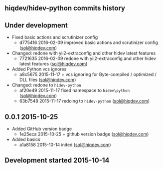hiqdev/hidev-python commits history
-----------------------------------

## Under development

- Fixed basic actions and scrutinizer config
    - d775416 2016-02-09 improved basic actions and scrutinizer config (sol@hiqdev.com)
- Changed: redone with yii2-extraconfig and other hidev latest features
    - 7721635 2016-02-09 redone with yii2-extraconfig and other hidev latest features (sol@hiqdev.com)
- Added Python vcs ignores
    - a8c5675 2015-11-17 + vcs ignoring for Byte-compiled / optimized / DLL files (sol@hiqdev.com)
- Changed: redone to `hidev-python`
    - af20e49 2015-11-17 fixed namespace to `hidev\python` (sol@hiqdev.com)
    - 63b7548 2015-11-17 redoing to `hidev-python` (sol@hiqdev.com)

## 0.0.1 2015-10-25

- Added GitHub version badge
    - 1e25eca 2015-10-25 + github version badge (sol@hiqdev.com)
- Added basics
    - a1a8158 2015-10-14 inited (sol@hiqdev.com)

## Development started 2015-10-14

